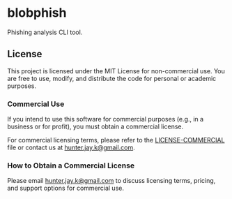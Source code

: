 # blobphish
Phishing analysis CLI tool.

## License

This project is licensed under the MIT License for non-commercial use. You are free to use, modify, and distribute the code for personal or academic purposes.

### Commercial Use
If you intend to use this software for commercial purposes (e.g., in a business or for profit), you must obtain a commercial license.

For commercial licensing terms, please refer to the [LICENSE-COMMERCIAL](LICENSE-COMMERCIAL) file or contact us at hunter.jay.k@gmail.com.

### How to Obtain a Commercial License
Please email hunter.jay.k@gmail.com to discuss licensing terms, pricing, and support options for commercial use.
